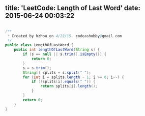 title: 'LeetCode: Length of Last Word'
date: 2015-06-24 00:03:22
---
 
```java

/**
 * Created by hzhou on 4/22/15. codeashobby@gmail.com
 */
public class LengthOfLastWord {
    public int lengthOfLastWord(String s) {
        if (s == null || s.trim().isEmpty()) {
            return 0;
        }
        s = s.trim();
        String[] splits = s.split(" ");
        for (int i = splits.length - 1; i >= 0; i--) {
            if (!splits[i].equals(" ")) {
                return splits[i].length();
            }
        }
        return 0;
    }
}
```
